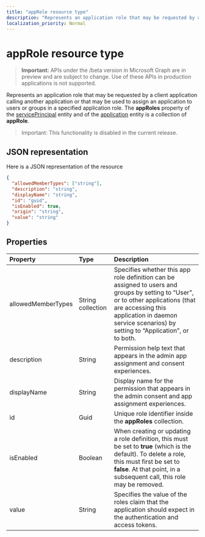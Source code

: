 ```yaml
---
title: "appRole resource type"
description: "Represents an application role that may be requested by a client application calling another application or that may be used to assign an application to users or groups in a specified application role. The **appRoles** property of the servicePrincipal entity and of the application entity is a collection of **appRole**."
localization_priority: Normal
---
```


# appRole resource type

> **Important:** APIs under the /beta version in Microsoft Graph are in preview and are subject to change. Use of these APIs in production applications is not supported.

Represents an application role that may be requested by a client application calling another application or that may be used to assign an application to users or groups in a specified application role. The **appRoles** property of the [servicePrincipal](serviceprincipal.md) entity and of the [application](application.md) entity is a collection of **appRole**.

> Important: This functionality is disabled in the current release.

## JSON representation

Here is a JSON representation of the resource

<!-- {
  "blockType": "resource",
  "optionalProperties": [

  ],
  "@odata.type": "microsoft.graph.approle"
}-->

```json
{
  "allowedMemberTypes": ["string"],
  "description": "string",
  "displayName": "string",
  "id": "guid",
  "isEnabled": true,
  "origin": "string",
  "value": "string"
}

```
## Properties
| Property	   | Type	|Description|
|:---------------|:--------|:----------|
|allowedMemberTypes|String collection|Specifies whether this app role definition can be assigned to users and groups by setting to “User”, or to other applications (that are accessing this application in daemon service scenarios) by setting to “Application”, or to both.|
|description|String|Permission help text that appears in the admin app assignment and consent experiences.|
|displayName|String|Display name for the permission that appears in the admin consent and app assignment experiences.|
|id|Guid|Unique role identifier inside the **appRoles** collection.|
|isEnabled|Boolean|When creating or updating a role definition, this must be set to **true** (which is the default). To delete a role, this must first be set to **false**.  At that point, in a subsequent call, this role may be removed.|
|value|String|Specifies the value of the roles claim that the application should expect in the authentication and access tokens.|

<!-- uuid: 8fcb5dbc-d5aa-4681-8e31-b001d5168d79
2015-10-25 14:57:30 UTC -->
<!-- {
  "type": "#page.annotation",
  "description": "appRole resource",
  "keywords": "",
  "section": "documentation",
  "tocPath": ""
}-->
